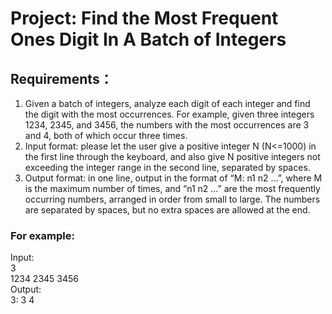 # Project: Find the Most Frequent Ones Digit In A Batch of Integers

## Requirements：
1.  Given a batch of integers, analyze each digit of each integer and find the digit with the most occurrences. For example, given three integers 1234, 2345, and 3456, the numbers with the most occurrences are 3 and 4, both of which occur three times.
2.  Input format: please let the user give a positive integer N (N<=1000) in the first line through the keyboard, and also give N positive integers not exceeding the integer range in the second line, separated by spaces.
3. Output format: in one line, output in the format of “M: n1 n2 ...”, where M is the maximum number of times, and “n1 n2 ...” are the most frequently occurring numbers, arranged in order from small to large. The numbers are separated by spaces, but no extra spaces are allowed at the end.

### For example:
Input:<br>
3<br>
1234 2345 3456<br>
Output:<br>
3: 3 4